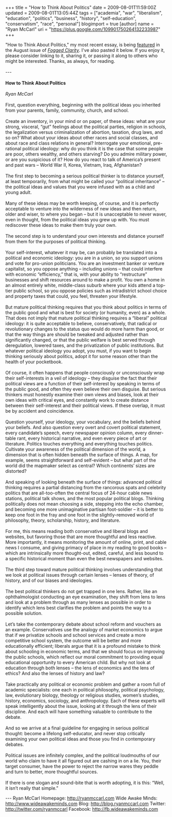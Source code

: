 +++
title = "How to Think About Politics"
date = 2009-08-01T11:59:00Z
updated = 2009-08-01T13:05:44Z
tags = ["academia", "war", "liberalism", "education", "politics", "business", "history", "self-education", "conservatism", "race", "personal"]
blogimport = true
[author]
	name = "Ryan McCarl"
	uri = "https://plus.google.com/109901750264132233987"
+++

"How to Think About Politics," my most recent essay, is being <a href="http://foggedclarity.com/2009/07/how-to-think-about-politics/">featured</a> in the August issue of <em><a href="http://foggedclarity.com/">Fogged Clarity</a></em>.  I've also pasted it below.  If you enjoy it, please consider linking to it, sharing it, or passing it along to others who might be interested.  Thanks, as always, for reading.<br /><br />---<br /><br /><span style="font-weight:bold;">How to Think About Politics</span><br /><br /><span style="font-style:italic;">Ryan McCarl</span><br /><br />First, question everything, beginning with the political ideas you inherited from your parents, family, community, church, and school.<br /><br />Create an inventory, in your mind or on paper, of these ideas: what are your strong, visceral, “gut” feelings about the political parties, religion in schools, the legalization versus criminalization of abortion, taxation, drug laws, and so on? What about your ideas about other races and social classes, and about race and class relations in general? Interrogate your emotional, pre-rational political ideology: why do you think it is the case that some people are poor, others wealthy, and others starving? Do you admire military power, or are you suspicious of it? How do you react to talk of America’s present and past wars – World War II, Korea, Vietnam, Iraq, Afghanistan?<br /><br />The first step to becoming a serious political thinker is to distance yourself, at least temporarily, from what might be called your “political inheritance” – the political ideas and values that you were infused with as a child and young adult.<br /><br />Many of these ideas may be worth keeping, of course, and it is perfectly acceptable to venture into the wilderness of new ideas and then return, older and wiser, to where you began – but it is unacceptable to never waver, even in thought, from the political ideas you grew up with. You must rediscover these ideas to make them truly your own.<br /><br />The second step is to understand your own interests and distance yourself from them for the purposes of political thinking.<br /><br />Your self-interest, whatever it may be, can probably be translated into a political and economic ideology: you are in a union, so you support unions and vote for pro-union politicians. You are an investment banker or venture capitalist, so you oppose anything – including unions – that could interfere with economic “efficiency,” that is, with your ability to “restructure” businesses and shift resources around to make a profit. You own a home in an almost entirely white, middle-class suburb where your kids attend a top-tier public school, so you oppose policies such as intradistrict school choice and property taxes that could, you feel, threaten your lifestyle.<br /><br />But mature political thinking requires that you think about politics in terms of the public good and what is best for society (or humanity, even) as a whole. That does not imply that mature political thinking requires a “liberal” political ideology: it is quite acceptable to believe, conservatively, that radical or revolutionary changes to the status quo would do more harm than good, or that the way things are should be tweaked and adjusted rather than significantly changed, or that the public welfare is best served through deregulation, lowered taxes, and the privatization of public institutions. But whatever political ideology you adopt, you must, if you want to begin thinking seriously about politics, adopt it for some reason other than the health of your pocketbook.<br /><br />Of course, it often happens that people consciously or unconsciously wrap their self-interests in a veil of ideology – they disguise the fact that their political views are a function of their self-interest by speaking in terms of the public good, and often they even believe their own disguise. But serious thinkers must honestly examine their own views and biases, look at their own ideas with critical eyes, and constantly work to create distance between their self-interest and their political views. If these overlap, it must be by accident and coincidence.<br /><br />Question yourself, your ideology, your vocabulary, and the beliefs behind your beliefs. And also question every overt and covert political statement, every candidate’s speech, every newspaper opinion column, every dinner-table rant, every historical narrative, and even every piece of art or literature. Politics touches everything and everything touches politics. Cultivate your awareness of the political dimension of the world, a dimension that is often hidden beneath the surface of things. A map, for example, seems straightforward and self-evident – but what part of the world did the mapmaker select as central? Which continents’ sizes are distorted?<br /><br />And speaking of looking beneath the surface of things: advanced political thinking requires a partial distancing from the rancorous spats and celebrity politics that are all-too-often the central focus of 24-hour cable news stations, political talk shows, and the most popular political blogs. Thinking politically does not mean choosing a side, stepping into the echo chamber, and becoming one more unimaginative partisan foot-soldier – it is better to keep one foot in the fray and one foot in the slightly-removed world of philosophy, theory, scholarship, history, and literature.<br /><br />For me, this means reading both conservative and liberal blogs and websites, but favoring those that are more thoughtful and less reactive. More importantly, it means monitoring the amount of online, print, and cable news I consume, and giving primacy of place in my reading to good books – which are intrinsically more thought-out, edited, careful, and less bound to a specific historical moment than even the best newspapers and websites.<br /><br />The third step toward mature political thinking involves understanding that we look at political issues through certain lenses – lenses of theory, of history, and of our biases and ideologies.<br /><br />The best political thinkers do not get trapped in one lens. Rather, like an ophthalmologist conducting an eye examination, they shift from lens to lens and look at a problem through as many lenses as possible in order to identify which lens best clarifies the problem and points the way to a possible solution.<br /><br />Let’s take the contemporary debate about school reform and vouchers as an example. Conservatives use the analogy of market economics to argue that if we privatize schools and school services and create a more competitive school system, the outcome will be better and more educationally efficient; liberals argue that it is a profound mistake to think about schooling in economic terms, and that we should focus on improving the public schools, which reflect our moral commitment to providing equal educational opportunity to every American child. But why not look at education through both lenses – the lens of economics and the lens of ethics? And also the lenses of history and law?<br /><br />Take practically any political or economic problem and gather a room full of academic specialists: one each in political philosophy, political psychology, law, evolutionary biology, theology or religious studies, women’s studies, history, economics, sociology, and anthropology. Each of these experts will speak intelligently about the issue, looking at it through the lens of their discipline. And each will have something valuable to contribute to the debate.<br /><br />And so we arrive at a final guideline for engaging in serious political thought: become a lifelong self-educator, and never stop critically examining your own political ideas and those you find in contemporary debates.<br /><br />Political issues are infinitely complex, and the political loudmouths of our world who claim to have it all figured out are cashing in on a lie. You, their target consumer, have the power to reject the narrow wares they peddle and turn to better, more thoughtful sources.<br /><br />If there is one slogan and sound-bite that is worth adopting, it is this: “Well, it isn’t really that simple.”<div class="blogger-post-footer">---
Ryan McCarl
Homepage: http://ryanmccarl.com
Wide Awake Minds: http://www.wideawakeminds.com
Blog: http://blog.ryanmccarl.com
Twitter: http://twitter.com/ryanmccarl
Facebook: http://fb.wideawakeminds.com</div>
